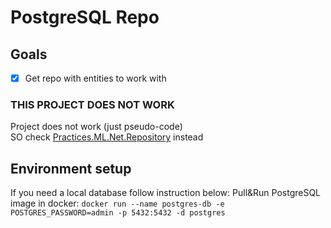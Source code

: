 # PostgreSQL Repo

## Goals
- [x] Get repo with entities to work with 

### THIS PROJECT DOES NOT WORK
Project does not work (just pseudo-code)  
SO check [Practices.ML.Net.Repository](../Practices.ML.Net/Practices.ML.Net.Repository) instead

## Environment setup
If you need a local database follow instruction below:
Pull&Run PostgreSQL image in docker: `docker run --name postgres-db -e POSTGRES_PASSWORD=admin -p 5432:5432 -d postgres`